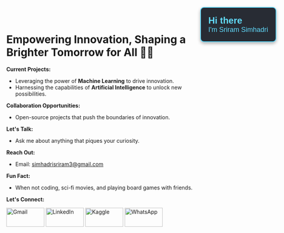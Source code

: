 <!DOCTYPE html>
<html lang="en">
<head>
    <meta charset="UTF-8">
    <meta name="viewport" content="width=device-width, initial-scale=1.0">
    <title>Floating Window</title>
    <style>
        .floating-window {
            position: fixed;
            top: 20px;
            right: 20px;
            background-color: #282c34; /* Dark background color */
            color: #61dafb; /* Light blue color for text */
            border: 2px solid #61dafb; /* Matching border color */
            padding: 20px;
            border-radius: 10px;
            box-shadow: 0 4px 8px rgba(0, 0, 0, 0.3);
            font-family: Arial, sans-serif;
            z-index: 1000;
        }
        .floating-window h1 {
            margin: 0;
            font-size: 24px;
        }
        .floating-window p {
            margin: 0;
            font-size: 18px;
        }
    </style>
</head>
<body>
    <div class="floating-window">
        <h1>Hi there</h1>
        <p>I'm Sriram Simhadri</p>
    </div>
</body>
</html>



# Empowering Innovation, Shaping a Brighter Tomorrow for All 🚀🌟

**Current Projects:**
* Leveraging the power of **Machine Learning** to drive innovation.
* Harnessing the capabilities of **Artificial Intelligence** to unlock new possibilities.

**Collaboration Opportunities:**
* Open-source projects that push the boundaries of innovation.

**Let's Talk:**
* Ask me about anything that piques your curiosity.

**Reach Out:**
* Email: simhadrisriram3@gmail.com

**Fun Fact:**
* When not coding, sci-fi movies, and playing board games with friends.


  

**Let's Connect:**

[<img src="https://i.imgur.com/5XIhUFu.jpg" alt="Gmail" width="100" height="50">](mailto:simhadrisriram3@gmail.com)
[<img src="https://i.imgur.com/11EcdHo.png" alt="LinkedIn" width="100" height="50">](https://www.linkedin.com/in/simhadrisriram)
[<img src="https://i.imgur.com/Z0afb59.png" alt="Kaggle" width="100" height="50">](https://www.kaggle.com/sriramsimhadri)
[<img src="https://i.imgur.com/GmKd5mN.jpg" alt="WhatsApp" width="100" height="50">](https://api.whatsapp.com/send?phone=9110779855)


        

    
        

       

     

